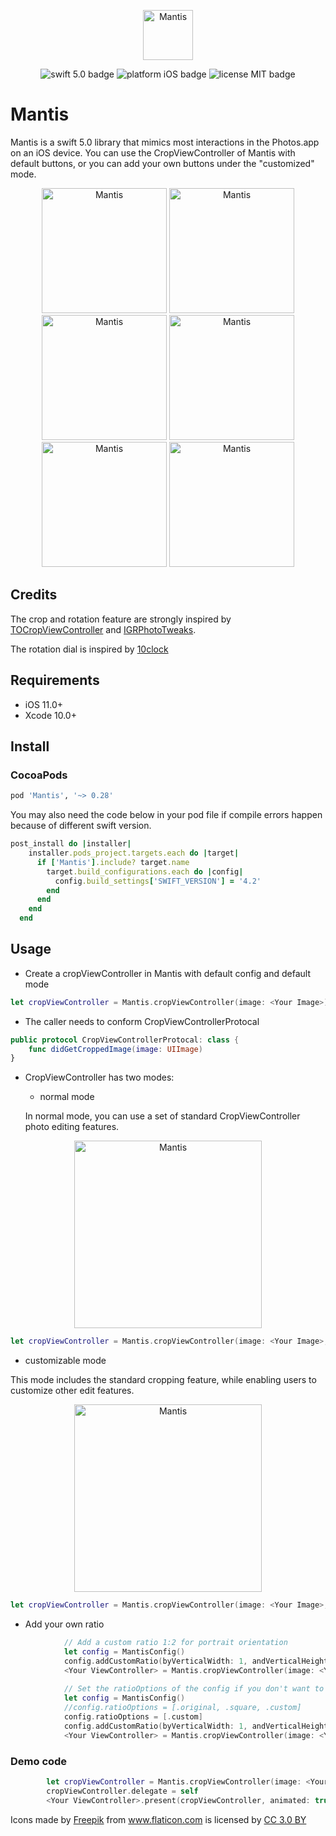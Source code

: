 <p align="center">
    <img src="logo.png" height="80" max-width="90%" alt="Mantis" />
</p>

<p align="center">
    <img src="https://img.shields.io/badge/swift-5.0-orange.svg" alt="swift 5.0 badge" />
    <img src="https://img.shields.io/badge/platform-iOS-lightgrey.svg" alt="platform iOS badge" />
    <img src="https://img.shields.io/badge/license-MIT-black.svg" alt="license MIT badge" />   
</p>

# Mantis

   Mantis is a swift 5.0 library that mimics most interactions in the Photos.app on an iOS device. You can use the  CropViewController of Mantis with default buttons, or you can add your own buttons under the "customized" mode. 
   
<p align="center">
    <img src="Images/p1.png" height="200" alt="Mantis" />
    <img src="Images/p2.png" height="200" alt="Mantis" />
    <img src="Images/p3.png" height="200" alt="Mantis" />
    <img src="Images/p4.png" height="200" alt="Mantis" />
    <img src="Images/p5.png" height="200" alt="Mantis" />
    <img src="Images/p6.png" height="200" alt="Mantis" />
</p>

## Credits
The crop and rotation feature are strongly inspired by [TOCropViewController](https://github.com/TimOliver/TOCropViewController) and [IGRPhotoTweaks](https://github.com/IGRSoft/IGRPhotoTweaks).

The rotation dial is inspired by [10clock](https://github.com/joedaniels29/10Clock)

## Requirements
* iOS 11.0+
* Xcode 10.0+

## Install

### CocoaPods

```ruby
pod 'Mantis', '~> 0.28'
```

You may also need the code below in your pod file if compile errors happen because of different swift version.

```ruby
post_install do |installer|
    installer.pods_project.targets.each do |target|
      if ['Mantis'].include? target.name
        target.build_configurations.each do |config|
          config.build_settings['SWIFT_VERSION'] = '4.2'
        end
      end
    end
  end
```

## Usage

* Create a cropViewController in Mantis with default config and default mode

```swift
let cropViewController = Mantis.cropViewController(image: <Your Image>)
```

* The caller needs to conform CropViewControllerProtocal
```swift
public protocol CropViewControllerProtocal: class {
    func didGetCroppedImage(image: UIImage)
}
```

* CropViewController has two modes:

  * normal mode

  In normal mode, you can use a set of standard CropViewController photo editing features.
<p align="center">
    <img src="Images/Screen Shot.png" height="300" alt="Mantis" />
</p>

```swift
let cropViewController = Mantis.cropViewController(image: <Your Image>, mode = .normal)
```

  * customizable mode
  
  This mode includes the standard cropping feature, while enabling users to customize other edit features.

<p align="center">
    <img src="Images/customizable.jpg" height="300" alt="Mantis" />
</p>

```swift
let cropViewController = Mantis.cropViewController(image: <Your Image>, mode = .customizable)
```

* Add your own ratio
```swift
            // Add a custom ratio 1:2 for portrait orientation
            let config = MantisConfig()
            config.addCustomRatio(byVerticalWidth: 1, andVerticalHeight: 2)            
            <Your ViewController> = Mantis.cropViewController(image: <Your Image>, config: config)
            
            // Set the ratioOptions of the config if you don't want to keep all default ratios
            let config = MantisConfig() 
            //config.ratioOptions = [.original, .square, .custom]
            config.ratioOptions = [.custom]
            config.addCustomRatio(byVerticalWidth: 1, andVerticalHeight: 2)            
            <Your ViewController> = Mantis.cropViewController(image: <Your Image>, config: config)

```

### Demo code

```swift
        let cropViewController = Mantis.cropViewController(image: <Your Image>, mode: .normal)
        cropViewController.delegate = self
        <Your ViewController>.present(cropViewController, animated: true)
```

<div>Icons made by <a href="https://www.freepik.com" title="Freepik">Freepik</a> from <a href="https://www.flaticon.com/" title="Flaticon">www.flaticon.com</a> is licensed by <a href="http://creativecommons.org/licenses/by/3.0/" title="Creative Commons BY 3.0" target="_blank">CC 3.0 BY</a></div>


